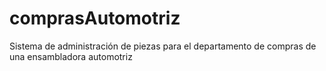 # comprasAutomotriz
Sistema de administración de piezas para el departamento de compras de una ensambladora automotriz

